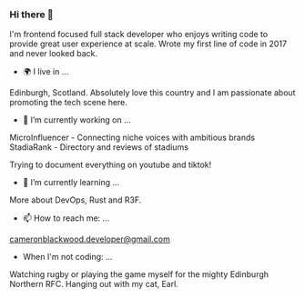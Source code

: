 ### Hi there 👋

I'm frontend focused full stack developer who enjoys writing code to provide great user experience at scale. Wrote my first line of code in 2017 and never looked back.

- 🌍 I live in ...

Edinburgh, Scotland. Absolutely love this country and I am passionate about promoting the tech scene here. 

- 🔭 I’m currently working on ...

MicroInfluencer  - Connecting niche voices with ambitious brands
StadiaRank - Directory and reviews of stadiums

Trying to document everything on youtube and tiktok!

- 🌱 I’m currently learning ...

More about DevOps, Rust and R3F.

- 📫 How to reach me: ...

cameronblackwood.developer@gmail.com

- When I'm not coding: ...

Watching rugby or playing the game myself for the mighty Edinburgh Northern RFC. Hanging out with my cat, Earl. 

